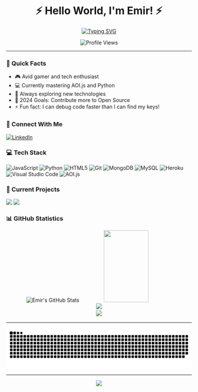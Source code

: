 <div align="center">
  
  # ⚡️ Hello World, I'm Emir! ⚡️
  
  [![Typing SVG](https://readme-typing-svg.herokuapp.com?font=Fira+Code&pause=1000&color=6F3AFF&center=true&vCenter=true&width=435&lines=Student+%26+Passionate+Developer;Gaming+Enthusiast;Always+Learning+New+Things)](https://git.io/typing-svg)
  
  <img src="https://komarev.com/ghpvc/?username=emir2099&color=blueviolet&style=for-the-badge" alt="Profile Views" />

</div>

---

### 🚀 Quick Facts

- 🎮 Avid gamer and tech enthusiast
- 💻 Currently mastering AOI.js and Python
- 🌱 Always exploring new technologies
- 🎯 2024 Goals: Contribute more to Open Source
- ⚡ Fun fact: I can debug code faster than I can find my keys!

### 🤝 Connect With Me

<div align="left">
  
[![LinkedIn](https://img.shields.io/badge/LinkedIn-%230077B5.svg?style=for-the-badge&logo=linkedin&logoColor=white)](https://www.linkedin.com/in/emir-husain-79555624a/)

</div>

### 💻 Tech Stack

<div align="left">

![JavaScript](https://img.shields.io/badge/javascript-%23323330.svg?style=for-the-badge&logo=javascript&logoColor=%23F7DF1E)
![Python](https://img.shields.io/badge/python-3670A0?style=for-the-badge&logo=python&logoColor=ffdd54)
![HTML5](https://img.shields.io/badge/html5-%23E34F26.svg?style=for-the-badge&logo=html5&logoColor=white)
![Git](https://img.shields.io/badge/git-%23F05033.svg?style=for-the-badge&logo=git&logoColor=white)
![MongoDB](https://img.shields.io/badge/MongoDB-%234ea94b.svg?style=for-the-badge&logo=mongodb&logoColor=white)
![MySQL](https://img.shields.io/badge/mysql-%2300f.svg?style=for-the-badge&logo=mysql&logoColor=white)
![Heroku](https://img.shields.io/badge/heroku-%23430098.svg?style=for-the-badge&logo=heroku&logoColor=white)
![Visual Studio Code](https://img.shields.io/badge/VS%20Code-0078d7.svg?style=for-the-badge&logo=visual-studio-code&logoColor=white)
![AOI.js](https://img.shields.io/badge/AOI.js-FF1B2D?style=for-the-badge&logo=javascript&logoColor=white)

</div>

### 🎯 Current Projects

<div align="left">

[![](https://github-readme-stats.vercel.app/api/pin/?username=Emir2099&repo=Expense-Tracker&theme=tokyonight)](https://github.com/Emir2099/Expense-Tracker)
[![](https://github-readme-stats.vercel.app/api/pin/?username=Emir2099&repo=Cardfolio&theme=tokyonight)](https://github.com/Emir2099/Cardfolio)

</div>

### 📊 GitHub Statistics

<div align="center">
  <img width="49%" height="195px" src="https://github-readme-stats.vercel.app/api?username=Emir2099&show_icons=true&count_private=true&hide_border=true&title_color=6F3AFF&icon_color=6F3AFF&text_color=c9d1d9&bg_color=0d1117" alt="Emir's GitHub Stats" /> 
  <img width="49%" height="195px" src="https://github-readme-stats.vercel.app/api/top-langs/?username=Emir2099&layout=compact&hide_border=true&title_color=6F3AFF&text_color=c9d1d9&bg_color=0d1117" />
</div>

<div align="center">
  <img src="https://github-profile-trophy.vercel.app/?username=Emir2099&theme=dracula&row=2&column=3&margin-w=15&margin-h=15" />
</div>

<div align="center">
  <img src="https://github-readme-streak-stats.herokuapp.com/?user=Emir2099&theme=midnight-purple&hide_border=true&stroke=6F3AFF&ring=6F3AFF&fire=6F3AFF&currStreakLabel=6F3AFF" />
</div>


---

<div align="center">
  <img src="https://raw.githubusercontent.com/platane/snk/output/github-contribution-grid-snake-dark.svg" />
</div>

---

<div align="center">
  <img src="https://quotes-github-readme.vercel.app/api?type=horizontal&theme=tokyonight" />
</div>
